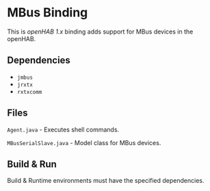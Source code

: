 # MBus Binding

This is _openHAB 1.x_ binding adds support for MBus devices in the openHAB.

## Dependencies

- `jmbus`
- `jrxtx`
- `rxtxcomm`

## Files

`Agent.java` - Executes shell commands.

`MBusSerialSlave.java` - Model class for MBus devices.

## Build & Run

Build & Runtime environments must have the specified dependencies.